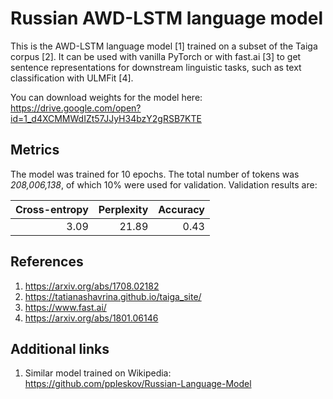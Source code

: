 # Russian AWD-LSTM language model

This is the AWD-LSTM language model [1] trained on a subset of the Taiga corpus [2]. It can be used with vanilla PyTorch or with fast.ai [3] to get sentence representations for downstream linguistic tasks, 
such as text classification with ULMFit [4]. 

You can download weights for the model here: https://drive.google.com/open?id=1_d4XCMMWdIZt57JJyH34bzY2gRSB7KTE

## Metrics

The model was trained for 10 epochs. The total number of tokens was *208,006,138*, of which 10% were used for validation. Validation results are:

| Cross-entropy | Perplexity | Accuracy |
| -------------:|-----------:|---------:|
|          3.09 |      21.89 |     0.43 |
 
## References

1. https://arxiv.org/abs/1708.02182
2. https://tatianashavrina.github.io/taiga_site/
3. https://www.fast.ai/
4. https://arxiv.org/abs/1801.06146

## Additional links

1. Similar model trained on Wikipedia: https://github.com/ppleskov/Russian-Language-Model
